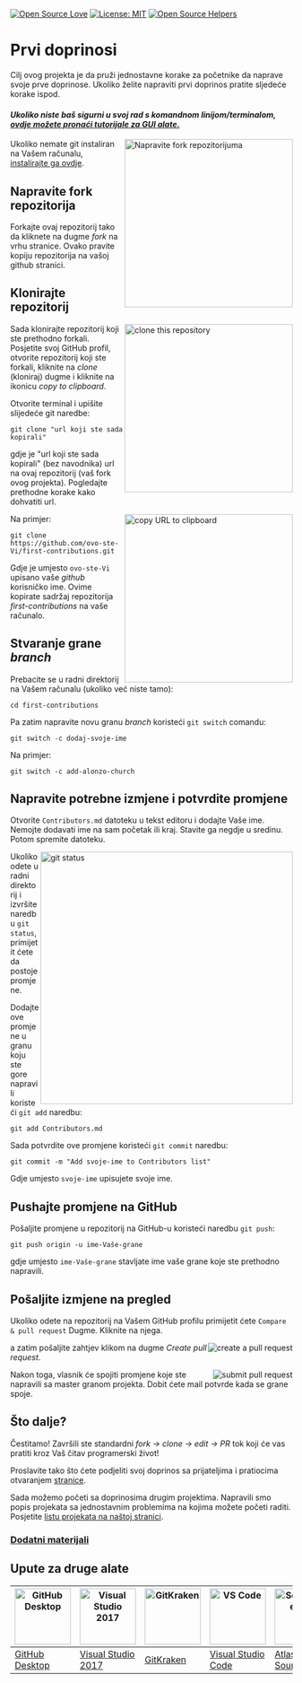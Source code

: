 [![Open Source Love](https://badges.frapsoft.com/os/v1/open-source.svg?v=103)](https://github.com/ellerbrock/open-source-badges/)
[![License: MIT](https://img.shields.io/badge/License-MIT-green.svg)](https://opensource.org/licenses/MIT)
[![Open Source Helpers](https://www.codetriage.com/roshanjossey/first-contributions/badges/users.svg)](https://www.codetriage.com/roshanjossey/first-contributions)

# Prvi doprinosi

Cilj ovog projekta je da pruži jednostavne korake za početnike da naprave svoje prve doprinose. Ukoliko želite napraviti prvi doprinos pratite sljedeće korake ispod.

#### _Ukoliko niste baš sigurni u svoj rad s komandnom linijom/terminalom, [ovdje možete pronaći tutorijale za GUI alate.](#Upute-za-druge-alate)_

<img align="right" width="300" src="https://firstcontributions.github.io/assets/Readme/fork.png" alt="Napravite fork repozitorijuma" />

Ukoliko nemate git instaliran na Vašem računalu, [instalirajte ga ovdje](https://help.github.com/articles/set-up-git/).

## Napravite fork repozitorija

Forkajte ovaj repozitorij tako da kliknete na dugme _fork_ na vrhu stranice. Ovako pravite kopiju repozitorija na vašoj github stranici.

## Klonirajte repozitorij

<img align="right" width="300" src="https://firstcontributions.github.io/assets/Readme/clone.png" alt="clone this repository" />

Sada klonirajte repozitorij koji ste prethodno forkali. Posjetite svoj GitHub profil, otvorite repozitorij koji ste forkali, kliknite na _clone_ (kloniraj) dugme i kliknite na ikonicu _copy to clipboard_.

Otvorite terminal i upišite slijedeće git naredbe:

```
git clone "url koji ste sada kopirali"
```

gdje je "url koji ste sada kopirali" (bez navodnika) url na ovaj repozitorij (vaš fork ovog projekta). Pogledajte prethodne korake kako dohvatiti url.

<img align="right" width="300" src="https://firstcontributions.github.io/assets/Readme/copy-to-clipboard.png" alt="copy URL to clipboard" />

Na primjer:

```
git clone https://github.com/ovo-ste-Vi/first-contributions.git
```

Gdje je umjesto `ovo-ste-Vi` upisano vaše _github_ korisničko ime. Ovime kopirate sadržaj repozitorija _first-contributions_ na vaše računalo.

## Stvaranje grane _branch_

Prebacite se u radni direktorij na Vašem računalu (ukoliko već niste tamo):

```
cd first-contributions
```

Pa zatim napravite novu granu _branch_ koristeći `git switch` comandu:

```
git switch -c dodaj-svoje-ime
```

Na primjer:

```
git switch -c add-alonzo-church
```

## Napravite potrebne izmjene i potvrdite promjene

Otvorite `Contributors.md` datoteku u tekst editoru i dodajte Vaše ime. Nemojte dodavati ime na sam početak ili kraj. Stavite ga negdje u sredinu. Potom spremite datoteku.

<img align="right" width="450" src="https://firstcontributions.github.io/assets/Readme/git-status.png" alt="git status" />

Ukoliko odete u radni direktorij i izvršite naredbu `git status`, primijetit ćete da postoje promjene.

Dodajte ove promjene u granu koju ste gore napravili koristeći `git add` naredbu:

```
git add Contributors.md
```

Sada potvrdite ove promjene koristeći `git commit` naredbu:

```
git commit -m "Add svoje-ime to Contributors list"
```

Gdje umjesto `svoje-ime` upisujete svoje ime.

## Pushajte promjene na GitHub

Pošaljite promjene u repozitorij na GitHub-u koristeći naredbu `git push`:

```
git push origin -u ime-Vaše-grane
```

gdje umjesto `ime-Vaše-grane` stavljate ime vaše grane koje ste prethodno napravili.

## Pošaljite izmjene na pregled

Ukoliko odete na repozitorij na Vašem GitHub profilu primijetit ćete `Compare & pull request` Dugme. Kliknite na njega.

<img style="float: right;" src="https://firstcontributions.github.io/assets/Readme/compare-and-pull.png" alt="create a pull request" />

a zatim pošaljite zahtjev klikom na dugme _Create pull request_.

<img style="float: right;" src="https://firstcontributions.github.io/assets/Readme/submit-pull-request.png" alt="submit pull request" />

Nakon toga, vlasnik će spojiti promjene koje ste napravili sa master granom projekta. Dobit ćete mail potvrde kada se grane spoje.

## Što dalje?

Čestitamo! Završili ste standardni _fork -> clone -> edit -> PR_ tok koji će vas pratiti kroz Vaš čitav programerski život!

Proslavite tako što ćete podjeliti svoj doprinos sa prijateljima i pratiocima otvaranjem [stranice](https://firstcontributions.github.io/#social-share).

Sada možemo početi sa doprinosima drugim projektima. Napravili smo popis projekata sa jednostavnim problemima na kojima možete početi raditi. Posjetite [listu projekata na naštoj stranici](https://firstcontributions.github.io/#project-list).

### [Dodatni materijali](../additional-material/git_workflow_scenarios/additional-material.md)

## Upute za druge alate

| <a href="gui-tool-tutorials/github-desktop-tutorial.md"><img alt="GitHub Desktop" src="https://desktop.github.com/images/desktop-icon.svg" width="100"></a> | <a href="gui-tool-tutorials/github-windows-vs2017-tutorial.md"><img alt="Visual Studio 2017" src="https://upload.wikimedia.org/wikipedia/commons/c/cd/Visual_Studio_2017_Logo.svg" width="100"></a> | <a href="gui-tool-tutorials/gitkraken-tutorial.md"><img alt="GitKraken" src="https://firstcontributions.github.io/assets/gui-tool-tutorials/gitkraken-tutorial/gk-icon.png" width="100"></a> | <a href="gui-tool-tutorials/github-windows-vs-code-tutorial.md"><img alt="VS Code" src="https://upload.wikimedia.org/wikipedia/commons/1/1c/Visual_Studio_Code_1.35_icon.png" width=100></a> | <a href="gui-tool-tutorials/sourcetree-macos-tutorial.md"><img alt="Sourcetree App" src="https://wac-cdn.atlassian.com/dam/jcr:81b15cde-be2e-4f4a-8af7-9436f4a1b431/Sourcetree-icon-blue.svg" width=100></a> | <a href="gui-tool-tutorials/github-windows-intellij-tutorial.md"><img alt="IntelliJ IDEA" src="https://upload.wikimedia.org/wikipedia/commons/thumb/9/9c/IntelliJ_IDEA_Icon.svg/512px-IntelliJ_IDEA_Icon.svg.png" width=100></a> |
| ----------------------------------------------------------------------------------------------------------------------------------------------------------- | --------------------------------------------------------------------------------------------------------------------------------------------------------------------------------------------------- | -------------------------------------------------------------------------------------------------------------------------------------------------------------------------------------------- | -------------------------------------------------------------------------------------------------------------------------------------------------------------------------------------------- | ------------------------------------------------------------------------------------------------------------------------------------------------------------------------------------------------------------ | ----------------------------------------------------------------------------------------------------------------------------------------------------------------------------------------- |
| [GitHub Desktop](gui-tool-tutorials/github-desktop-tutorial.md)                                                                                             | [Visual Studio 2017](gui-tool-tutorials/github-windows-vs2017-tutorial.md)                                                                                                                          | [GitKraken](gui-tool-tutorials/gitkraken-tutorial.md)                                                                                                                                        | [Visual Studio Code](gui-tool-tutorials/github-windows-vs-code-tutorial.md)                                                                                                                  | [Atlassian Sourcetree](gui-tool-tutorials/sourcetree-macos-tutorial.md)                                                                                                                                      | [IntelliJ IDEA](gui-tool-tutorials/github-windows-intellij-tutorial.md)                                                                                                                   |

